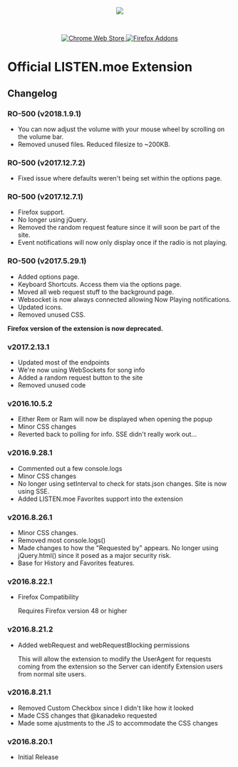 <div align="center">
	<p>
		<img src="https://lolisafe.moe/DJwzPbWD.png" />
	</p>
	<br />
	<p align="center">
		<a href="https://chrome.google.com/webstore/detail/listenmoe/bjhaeboalljjbggiljjokojcedhmkfoa?hl=en" target="_blank">
			<img src="https://img.shields.io/chrome-web-store/v/bjhaeboalljjbggiljjokojcedhmkfoa.svg?style=flat-square&maxAge=3600" alt="Chrome Web Store">
		</a>
		<a href="https://addons.mozilla.org/en-US/firefox/addon/listen-moe-extension/" target="_blank">
			<img src="https://img.shields.io/amo/v/listen-moe-extension.svg?style=flat-square&maxAge=3600" alt="Firefox Addons">
		</a>
	</p>
</div>

# Official LISTEN.moe Extension

## Changelog

### RO-500 (v2018.1.9.1)
- You can now adjust the volume with your mouse wheel by scrolling on the volume bar.
- Removed unused files. Reduced filesize to ~200KB.

### RO-500 (v2017.12.7.2)
- Fixed issue where defaults weren't being set within the options page.

### RO-500 (v2017.12.7.1)
- Firefox support.
- No longer using jQuery.
- Removed the random request feature since it will soon be part of the site.
- Event notifications will now only display once if the radio is not playing.

### RO-500 (v2017.5.29.1)
- Added options page.
- Keyboard Shortcuts. Access them via the options page.
- Moved all web request stuff to the background page.
- Websocket is now always connected allowing Now Playing notifications.
- Updated icons.
- Removed unused CSS.

**Firefox version of the extension is now deprecated.**

### v2017.2.13.1

- Updated most of the endpoints
- We're now using WebSockets for song info
- Added a random request button to the site
- Removed unused code

### v2016.10.5.2

- Either Rem or Ram will now be displayed when opening the popup
- Minor CSS changes
- Reverted back to polling for info. SSE didn't really work out...

### v2016.9.28.1

- Commented out a few console.logs
- Minor CSS changes
- No longer using setInterval to check for stats.json changes. Site is now using SSE.
- Added LISTEN.moe Favorites support into the extension

### v2016.8.26.1

- Minor CSS changes.
- Removed most console.logs()
- Made changes to how the "Requested by" appears. No longer using jQuery.html() since it posed as a major security risk.
- Base for History and Favorites features.

### v2016.8.22.1

- Firefox Compatibility

  Requires Firefox version 48 or higher

### v2016.8.21.2

- Added webRequest and webRequestBlocking permissions

  This will allow the extension to modify the UserAgent for requests coming from the extension so the Server can identify Extension users from normal site users.

### v2016.8.21.1

- Removed Custom Checkbox since I didn't like how it looked
- Made CSS changes that @kanadeko requested
- Made some ajustments to the JS to accommodate the CSS changes

### v2016.8.20.1

- Initial Release
